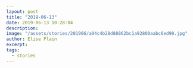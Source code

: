 ```yaml
---
layout: post
title: "2019-06-13"
date: 2019-06-13 10:28:04
description: 
image: "/assets/stories/201906/a04c4b28d88862bc1a92800aabc6ed90.jpg"
author: Elise Plain
excerpt: 
tags: 
  - stories
---
```



<p></p>
